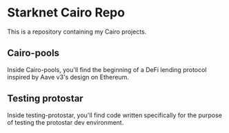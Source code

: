 # Starknet Cairo Repo

This is a repository containing my Cairo projects.

## Cairo-pools

Inside Cairo-pools, you'll find the beginning of a DeFi lending protocol inspired by Aave v3's design on Ethereum.

## Testing protostar

Inside testing-protostar, you'll find code written specifically for the purpose of testing the protostar dev environment.
